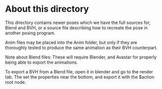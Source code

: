 About this directory
========


This directory contains newer poses which we have the full sources for, Blend and BVH, or a source file describing how to recreate the pose in another posing program.

Anim files may be placed into the Anim folder, but only if they are thoroughly tested to produce the same animation as their BVH counterpart.


Note about Blend files: These will require Blender, and Avastar for properly being able to export the animations.

To export a BVH from a Blend file, open it in blender and go to the render tab. The set the properties near the bottom, and export it with the $action root node.